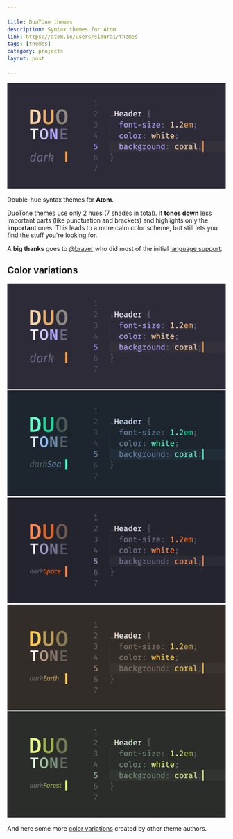 ```yaml
---

title: DuoTone themes
description: Syntax themes for Atom
link: https://atom.io/users/simurai/themes
tags: [themes]
category: projects
layout: post

---
```


![DuoTone themes](/img/posts/duotone-dark.png)

Double-hue syntax themes for __Atom__.

DuoTone themes use only 2 hues (7 shades in total). It __tones down__ less important parts (like punctuation and brackets) and highlights only the __important__ ones. This leads to a more calm color scheme, but still lets you find the stuff you're looking for.

A __big thanks__ goes to [@braver](https://github.com/braver) who did most of the initial [language support](https://github.com/simurai/duotone-dark-syntax/pull/2).


## Color variations

[![DuoTone dark](/img/posts/duotone-dark.png)](https://atom.io/themes/duotone-dark-syntax)
[![DuoTone dark Sea](/img/posts/duotone-dark-sea.png)](https://atom.io/themes/duotone-dark-sea-syntax)
[![DuoTone dark Space](/img/posts/duotone-dark-space.png)](https://atom.io/themes/duotone-dark-space-syntax)
[![DuoTone dark Earth](/img/posts/duotone-dark-earth.png)](https://atom.io/themes/duotone-dark-earth-syntax)
[![DuoTone dark Forest](/img/posts/duotone-dark-forest.png)](https://atom.io/themes/duotone-dark-forest-syntax)

And here some more [color variations](https://atom.io/themes/search?utf8=%E2%9C%93&q=keyword:duotone) created by other theme authors.
